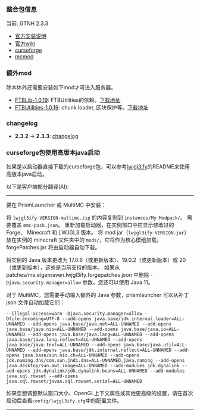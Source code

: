 ### 整合包信息

当前: GTNH 2.3.3

- [官方安装说明](https://gtnh.miraheze.org/wiki/Installing_and_Migrating)
- [官方wiki](https://gtnh.miraheze.org/wiki/Main_Page)
- [curseforge](https://www.curseforge.com/minecraft/modpacks/gt-new-horizons)
- [mcmod](https://www.mcmod.cn/modpack/1.html)

### 额外mod

除本体外还需要安装如下mod才可进入服务器。

- [FTBLib-1.0.19](https://github.com/GTNewHorizons/FTB-Library/releases/tag/1.0.19-GTNH): FTBUtilities的依赖。[下载地址](https://github.com/GTNewHorizons/FTB-Library/releases/download/1.0.19-GTNH/FTBLib-1.0.19-GTNH.jar)
- [FTBUtilities-1.0.19](https://github.com/GTNewHorizons/FTB-Utilities/releases/tag/1.0.19-GTNH): chunk loader, 区块保护等。[下载地址](https://github.com/GTNewHorizons/FTB-Utilities/releases/download/1.0.19-GTNH/FTBUtilities-1.0.19-GTNH.jar)

### changelog

- **2.3.2** -> **2.3.3**: [changelog](gtnh/changelog_from_2.3.2_to_2.3.3.md)

### curseforge包使用高版本java启动

如果是以启动器直接下载的curseforge包，可以参考[lwjgl3ify](https://github.com/GTNewHorizons/lwjgl3ify)的README来使用高版本java启动。

以下是客户端部分翻译(AI):

------------

要在 PrismLauncher 或 MultiMC 中安装：

将 `lwjgl3ify-VERSION-multimc.zip` 的内容复制到 `instances/My Modpack/`。
需要覆盖 `mmc-pack.json`。 重新加载启动器，在实例窗口中应显示修改过的 Forge、
Minecraft 和 LWJGL3 版本。 将 mod jar（`lwjgl3ify-VERSION.jar`）放在实例的
minecraft 文件夹中的 `mods/`，它将作为核心模组加载。 forgePatches jar
将由启动器自动下载。

将实例的 Java 版本更改为 17.0.6（或更新版本）、19.0.2（或更新版本）或 20（或更新版本），这些是当前支持的版本。 如果从 patches/me.eigenraven.lwjgl3ify.forgepatches.json 中删除 `-Djava.security.manager=allow` 参数，您还可以使用 Java 11。

对于 MultiMC，您需要手动输入额外的 Java 参数，prismlauncher 可以从补丁 json 文件自动加载它们：

```
--illegal-access=warn -Djava.security.manager=allow -Dfile.encoding=UTF-8 --add-opens java.base/jdk.internal.loader=ALL-UNNAMED --add-opens java.base/java.net=ALL-UNNAMED --add-opens java.base/java.nio=ALL-UNNAMED --add-opens java.base/java.io=ALL-UNNAMED --add-opens java.base/java.lang=ALL-UNNAMED --add-opens java.base/java.lang.reflect=ALL-UNNAMED --add-opens java.base/java.text=ALL-UNNAMED --add-opens java.base/java.util=ALL-UNNAMED --add-opens java.base/jdk.internal.reflect=ALL-UNNAMED --add-opens java.base/sun.nio.ch=ALL-UNNAMED --add-opens jdk.naming.dns/com.sun.jndi.dns=ALL-UNNAMED,java.naming --add-opens java.desktop/sun.awt.image=ALL-UNNAMED --add-modules jdk.dynalink --add-opens jdk.dynalink/jdk.dynalink.beans=ALL-UNNAMED --add-modules java.sql.rowset --add-opens java.sql.rowset/javax.sql.rowset.serial=ALL-UNNAMED
```

如果您想调整默认窗口大小、OpenGL上下文属性或其他更高级的设置，请在首次启动后查看`config/lwjgl3ify.cfg`中的配置文件。

-----------------
